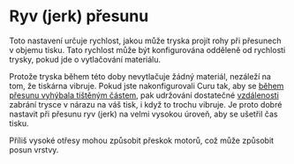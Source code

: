Ryv (jerk) přesunu
====
Toto nastavení určuje rychlost, jakou může tryska projít rohy při přesunech v objemu tisku. Tato rychlost může být konfigurována odděleně od rychlosti trysky, pokud jde o vytlačování materiálu.

Protože tryska během této doby nevytlačuje žádný materiál, nezáleží na tom, že tiskárna vibruje. Pokud jste nakonfigurovali Curu tak, aby se [během přesunu vyhýbala tištěným částem](../travel/travel_avoid_other_parts.md), pak udržování dostatečné [vzdálenosti](../travel/travel_avoid_distance.md) zabrání trysce v nárazu na váš tisk, i když to trochu vibruje. Je proto dobré nastavit při přesunu ryv (jerk) na velmi vysokou úroveň, aby se ušetřil čas tisku.

Příliš vysoké otřesy mohou způsobit přeskok motorů, což může způsobit posun vrstvy.